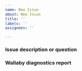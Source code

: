 ```yaml
---
name: New Issue
about: New Issue
title: ''
labels: ''
assignees: ''

---
```


### Issue description or question

<!--
PLEASE NOTE: If you are using Jest >= v24 or Angular CLI >= v8.2 and using a
wallaby configuration file, switching to use automatic configuration may resolve your problem.

https://wallabyjs.com/docs/intro/config.html#automatic-configuration
-->

<!-- Describe your issue/question -->

### Wallaby diagnostics report

<!--
Wallaby Diagnostics Report is a simple JSON text report that contains some basic information
about your Wallaby config and project that is required to start troubleshooting most of Wallaby issues.

To share the report:

- start Wallaby in your project;
- wait until it reports some results (finishes running tests);
- run `Copy Diagnostics Report` command:
  - in VS Code, Atom, or Sublime editor execute Wallaby `Copy Diagnostics Report` command from your editor command palette; 
  - in JetBrains IDEs or VS use Wallaby `Help | Wallaby.js | Copy Diagnostics Report` menu item;
- paste generated report from your clipboard below (feel free to review and edit the report if required).
-->

<!-- Replace this line with your Wallaby Diagnostics Report -->
